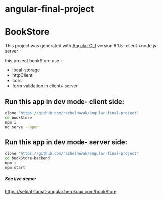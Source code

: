 # angular-final-project
# BookStore

This project was generated with [Angular CLI](https://github.com/angular/angular-cli) version 6.1.5.-client    +node js- server

this project bookStore use :
* local-storage
* httpClient
* cors
* form validation in client+ server

## Run this app in dev mode- client side:
```bash
clone 'https://github.com/rachelnovak/angular-final-project'
cd bookStore
npm i
ng serve --open
```
## Run this app in dev mode- server side:
```bash
clone 'https://github.com/rachelnovak/angular-final-project'
cd bookStore-backend
npm i
npm start
```

##### See live demo:

https://seldat-tamat-angular.herokuup.com/bookStore